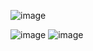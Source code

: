 ![image](https://user-images.githubusercontent.com/81483293/184816343-94e173a5-083e-475c-aca6-3d93f213a223.png)

![image](https://user-images.githubusercontent.com/81483293/184816048-19397147-b836-4439-9624-1bb32248ac33.png)
![image](https://user-images.githubusercontent.com/81483293/184816084-ae1e09de-097e-4f75-a710-7139d2fdb0ba.png)
